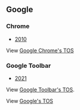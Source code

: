 ## Google
### Chrome
 - [2010](http://web.archive.org/web/20200812041624/http://dl.google.com/tag/s/appguid=%7B8A69D345-D564-463C-AFF1-A69D9E530F96%7D&iid=%7BD8A67E5A-D365-AC53-2989-457E0DA285E7%7D&lang=en&browser=4&usagestats=0&appname=Google%20Chrome&needsadmin=false/update2/installers/ChromeSetup.exe)

View [Google Chrome's TOS](https://www.google.com/chrome/terms/)
### Google Toolbar
 - [2021](http://web.archive.org/web/20210421182840/https://dl.google.com/tag/s/appguid%3D%7BF69EABDD-A4BB-4555-BE7E-1EA5F59BBA24%7D%26iid%3D%7B72FA1F5D-0DFE-3C50-3AD4-D79F2265EF5D%7D%26lang%3Den%26browser%3D2%26usagestats%3D0%26appname%3DGoogle%2520Toolbar%26needsadmin%3Dtrue%26brand%3DGGHP%26installdataindex%3Dhome_set_search_set/toolbar/GoogleToolbarSetup.exe)
 
View [Google Toolbar's TOS](https://web.archive.org/web/20210319003441/https://www.google.com/intl/en/toolbar/ie/tos_en.html).

View [Google's TOS](https://policies.google.com/terms)
